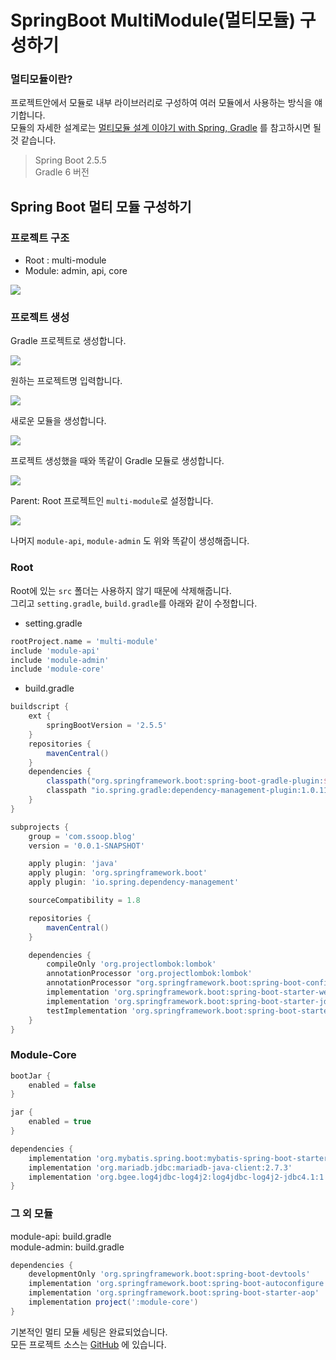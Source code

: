 # SpringBoot MultiModule(멀티모듈) 구성하기

### 멀티모듈이란?
프로젝트안에서 모듈로 내부 라이브러리로 구성하여 여러 모듈에서 사용하는 방식을 얘기합니다.  
모듈의 자세한 설계로는 [멀티모듈 설계 이야기 with Spring, Gradle](https://techblog.woowahan.com/2637/) 를 참고하시면 될 것 같습니다.

> Spring Boot 2.5.5  
> Gradle 6 버전

## Spring Boot 멀티 모듈 구성하기

### 프로젝트 구조

- Root : multi-module
- Module: admin, api, core

![](./images/1.png)


### 프로젝트 생성

Gradle 프로젝트로 생성합니다.

![](./images/2.png)

원하는 프로젝트명 입력합니다.

![](./images/3.png)

새로운 모듈을 생성합니다.

![](./images/4.png)

프로젝트 생성했을 때와 똑같이 Gradle 모듈로 생성합니다.

![](./images/5.png)

Parent: Root 프로젝트인 `multi-module`로 설정합니다.

![](./images/6.png)


나머지 `module-api`, `module-admin` 도 위와 똑같이 생성해줍니다.

### Root

Root에 있는 `src` 폴더는 사용하지 않기 때문에 삭제해줍니다.  
그리고 `setting.gradle`, `build.gradle`를 아래와 같이 수정합니다.

- setting.gradle

```groovy
rootProject.name = 'multi-module'
include 'module-api'
include 'module-admin'
include 'module-core'
```

- build.gradle

```groovy
buildscript {
    ext {
        springBootVersion = '2.5.5'
    }
    repositories {
        mavenCentral()
    }
    dependencies {
        classpath("org.springframework.boot:spring-boot-gradle-plugin:${springBootVersion}")
        classpath "io.spring.gradle:dependency-management-plugin:1.0.11.RELEASE"
    }
}

subprojects {
    group = 'com.ssoop.blog'
    version = '0.0.1-SNAPSHOT'

    apply plugin: 'java'
    apply plugin: 'org.springframework.boot'
    apply plugin: 'io.spring.dependency-management'

    sourceCompatibility = 1.8

    repositories {
        mavenCentral()
    }

    dependencies {
        compileOnly 'org.projectlombok:lombok'
        annotationProcessor 'org.projectlombok:lombok'
        annotationProcessor "org.springframework.boot:spring-boot-configuration-processor"
        implementation 'org.springframework.boot:spring-boot-starter-web'
        implementation 'org.springframework.boot:spring-boot-starter-jdbc'
        testImplementation 'org.springframework.boot:spring-boot-starter-test'
    }
}
```

### Module-Core

```groovy
bootJar {
    enabled = false
}

jar {
    enabled = true
}

dependencies {
    implementation 'org.mybatis.spring.boot:mybatis-spring-boot-starter:2.2.0'
    implementation 'org.mariadb.jdbc:mariadb-java-client:2.7.3'
    implementation 'org.bgee.log4jdbc-log4j2:log4jdbc-log4j2-jdbc4.1:1.16'
}
```
### 그 외 모듈

module-api: build.gradle  
module-admin: build.gradle

```groovy
dependencies {
    developmentOnly 'org.springframework.boot:spring-boot-devtools'
    implementation 'org.springframework.boot:spring-boot-autoconfigure'
    implementation 'org.springframework.boot:spring-boot-starter-aop'
    implementation project(':module-core')
}
```

기본적인 멀티 모듈 세팅은 완료되었습니다.  
모든 프로젝트 소스는 [GitHub](https://github.com/ssoop-yoon/multi-module/tree/master) 에 있습니다.

